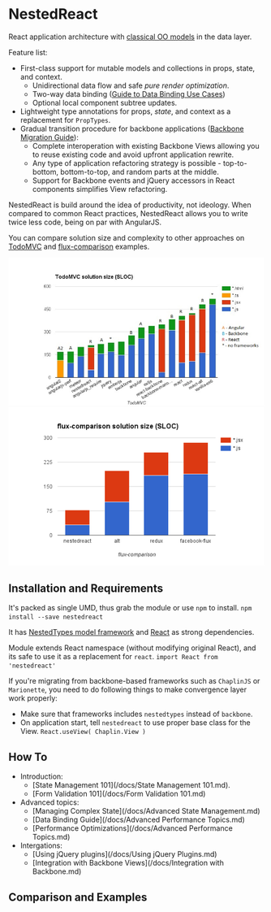 # NestedReact

React application architecture with [classical OO models](https://github.com/volicon/nestedtypes) in the data layer.

Feature list:

- First-class support for mutable models and collections in props, state, and context.
    - Unidirectional data flow and safe *pure render optimization*.
    - Two-way data binding ([Guide to Data Binding Use Cases](/docs/databinding.md))
    - Optional local component subtree updates.     
- Lightweight type annotations for props, *state*, and context as a replacement for `PropTypes`.
- Gradual transition procedure for backbone applications ([Backbone Migration Guide](/docs/BackboneViews.md)):
    - Complete interoperation with existing Backbone Views allowing you to reuse existing code and avoid upfront application rewrite.
    - Any type of application refactoring strategy is possible - top-to-bottom, bottom-to-top, and random parts at the middle.  
    - Support for Backbone events and jQuery accessors in React components simplifies View refactoring. 

NestedReact is build around the idea of productivity, not ideology. When compared to common React practices, NestedReact allows you to write twice less code, being on par with AngularJS.

You can compare solution size and complexity to other approaches on [TodoMVC](/examples/todomvc/) and [flux-comparison](/examples/flux-comparison) examples. 

![todomvc](/examples/todomvc/SLOC-comparison.jpg) ![flux-comparison](/examples/flux-comparison/sloc-comparison.png)


## Installation and Requirements

It's packed as single UMD, thus grab the module or use `npm` to install.
	`npm install --save nestedreact`

It has [NestedTypes model framework](http://volicon.github.io/NestedTypes/) and [React](http://facebook.github.io/react/) as strong dependencies.

Module extends React namespace (without modifying original React), and its
safe to use it as a replacement for `react`.
    `import React from 'nestedreact'`
    
If you're migrating from backbone-based frameworks such as `ChaplinJS` or `Marionette`,
you need to do following things to make convergence layer work properly:

- Make sure that frameworks includes `nestedtypes` instead of `backbone`.
- On application start, tell `nestedreact` to use proper base class for the View.
	`React.useView( Chaplin.View )`
	
## How To

- Introduction:
    - [State Management 101](/docs/State Management 101.md).
    - [Form Validation 101](/docs/Form Validation 101.md)
- Advanced topics:
    - [Managing Complex State](/docs/Advanced State Management.md)
    - [Data Binding Guide](/docs/Advanced Performance Topics.md)
    - [Performance Optimizations](/docs/Advanced Performance Topics.md)
- Intergations:
    - [Using jQuery plugins](/docs/Using jQuery Plugins.md)
    - [Integration with Backbone Views](/docs/Integration with Backbone.md)

## Comparison and Examples

